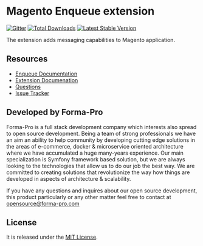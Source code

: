 # Magento Enqueue extension

[![Gitter](https://badges.gitter.im/php-enqueue/Lobby.svg)](https://gitter.im/php-enqueue/Lobby)
[![Total Downloads](https://poser.pugx.org/enqueue/magento-enqueue/d/total.png)](https://packagist.org/packages/enqueue/magento-enqueue)
[![Latest Stable Version](https://poser.pugx.org/enqueue/magento-enqueue/version.png)](https://packagist.org/packages/enqueue/magento-enqueue)
 
The extension adds messaging capabilities to Magento application.

## Resources

* [Enqueue Documentation](https://github.com/php-enqueue/enqueue-dev/blob/master/docs/index.md)
* [Extension Documenation](https://github.com/php-enqueue/enqueue-dev/blob/master/docs/magento/quick_tour.md)
* [Questions](https://gitter.im/php-enqueue/Lobby)
* [Issue Tracker](https://github.com/php-enqueue/enqueue-dev/issues)

## Developed by Forma-Pro

Forma-Pro is a full stack development company which interests also spread to open source development. 
Being a team of strong professionals we have an aim an ability to help community by developing cutting edge solutions in the areas of e-commerce, docker & microservice oriented architecture where we have accumulated a huge many-years experience. 
Our main specialization is Symfony framework based solution, but we are always looking to the technologies that allow us to do our job the best way. We are committed to creating solutions that revolutionize the way how things are developed in aspects of architecture & scalability.

If you have any questions and inquires about our open source development, this product particularly or any other matter feel free to contact at opensource@forma-pro.com

## License

It is released under the [MIT License](LICENSE).
